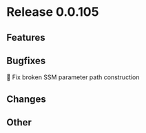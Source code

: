 # Release 0.0.105

## Features

## Bugfixes

🐛 Fix broken SSM parameter path construction

## Changes

## Other

